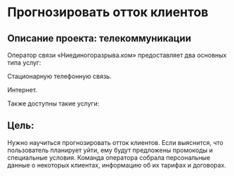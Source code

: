 # Прогнозировать отток клиентов
## Описание проекта: телекоммуникации
Оператор связи «Ниединогоразрыва.ком» предоставляет два основных типа услуг:

Стационарную телефонную связь. 

Интернет. 

Также доступны такие услуги:
## Цель:
Нужно научиться прогнозировать отток клиентов. Если выяснится, что пользователь планирует уйти, ему будут предложены промокоды и специальные условия. Команда оператора собрала персональные данные о некоторых клиентах, информацию об их тарифах и договорах.
